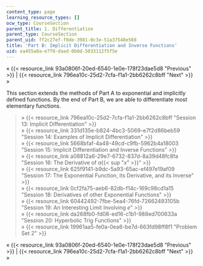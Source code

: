 ```yaml
---
content_type: page
learning_resource_types: []
ocw_type: CourseSection
parent_title: 1. Differentiation
parent_type: CourseSection
parent_uid: ff2c27ef-f0de-3981-0c3e-51a37548e568
title: 'Part B: Implicit Differentiation and Inverse Functions'
uid: ea455a8a-e7f0-daad-0b8d-5033112f5f5e
---
```


« {{< resource_link 93a0806f-20ed-6540-1e0e-178f23dae5d8 "Previous" >}} | {{< resource_link 796ea10c-25d2-7cfa-f1a1-2bb6262c8bff "Next" >}} »

This section extends the methods of Part A to exponential and implicitly defined functions. By the end of Part B, we are able to differentiate most elementary functions.

> » {{< resource_link 796ea10c-25d2-7cfa-f1a1-2bb6262c8bff "Session 13: Implicit Differentiation" >}}  
> » {{< resource_link 331d135e-b824-4bc3-5069-e7f2d86beb59 "Session 14: Examples of Implicit Differentiation" >}}  
> » {{< resource_link 5668bfaf-4a48-49cd-c9fb-5962b4a18003 "Session 15: Implicit Differentiation and Inverse Functions" >}}  
> » {{< resource_link a08812a6-29e7-6732-837d-8a39d48fc8fa "Session 16: The Derivative of _a_{{< sup \"_x_\" >}}" >}}  
> » {{< resource_link 625f9141-b9dc-5a93-65ac-ef497e19af09 "Session 17: The Exponential Function, its Derivative, and its Inverse" >}}  
> » {{< resource_link 0cf2fa75-aeb6-82db-f14c-169c98cd1a15 "Session 18: Derivatives of other Exponential Functions" >}}  
> » {{< resource_link 60442492-7fbe-5ea4-76fd-72662493105b "Session 19: An Interesting Limit Involving _e_" >}}  
> » {{< resource_link da268fb0-fd08-ed16-c1b1-988ed700633a "Session 20: Hyperbolic Trig Functions" >}}  
> » {{< resource_link 19961aa5-fe0a-0ea6-be7d-663fd98ff8f1 "Problem Set 2" >}}

« {{< resource_link 93a0806f-20ed-6540-1e0e-178f23dae5d8 "Previous" >}} | {{< resource_link 796ea10c-25d2-7cfa-f1a1-2bb6262c8bff "Next" >}} »